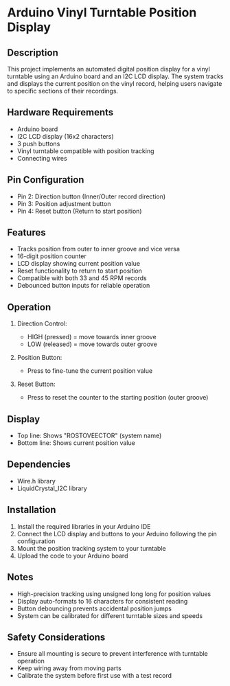 # Arduino Vinyl Turntable Position Display

## Description
This project implements an automated digital position display for a vinyl turntable using an Arduino board and an I2C LCD display. The system tracks and displays the current position on the vinyl record, helping users navigate to specific sections of their recordings.

## Hardware Requirements
- Arduino board
- I2C LCD display (16x2 characters)
- 3 push buttons
- Vinyl turntable compatible with position tracking
- Connecting wires

## Pin Configuration
- Pin 2: Direction button (Inner/Outer record direction)
- Pin 3: Position adjustment button
- Pin 4: Reset button (Return to start position)

## Features
- Tracks position from outer to inner groove and vice versa
- 16-digit position counter
- LCD display showing current position value
- Reset functionality to return to start position
- Compatible with both 33 and 45 RPM records
- Debounced button inputs for reliable operation

## Operation
1. Direction Control: 
   - HIGH (pressed) = move towards inner groove
   - LOW (released) = move towards outer groove

2. Position Button:
   - Press to fine-tune the current position value

3. Reset Button:
   - Press to reset the counter to the starting position (outer groove)

## Display
- Top line: Shows "ROSTOVEECTOR" (system name)
- Bottom line: Shows current position value

## Dependencies
- Wire.h library
- LiquidCrystal_I2C library

## Installation
1. Install the required libraries in your Arduino IDE
2. Connect the LCD display and buttons to your Arduino following the pin configuration
3. Mount the position tracking system to your turntable
4. Upload the code to your Arduino board

## Notes
- High-precision tracking using unsigned long long for position values
- Display auto-formats to 16 characters for consistent reading
- Button debouncing prevents accidental position jumps
- System can be calibrated for different turntable sizes and speeds

## Safety Considerations
- Ensure all mounting is secure to prevent interference with turntable operation
- Keep wiring away from moving parts
- Calibrate the system before first use with a test record